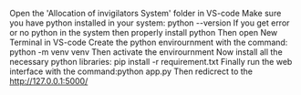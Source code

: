 Open the 'Allocation of invigilators System' folder in VS-code
Make sure you have python installed in your system: python --version
If you get error or no python in the system then properly install python
Then open New Terminal in VS-code
Create the python envirournment with the command: python -m venv venv
Then activate the envirournment 
Now install all the necessary python libraries: pip install -r requirement.txt
Finally run the web interface with the command:python app.py
Then redicrect to the http://127.0.0.1:5000/

